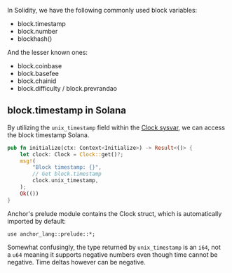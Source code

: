 In Solidity, we have the following commonly used block variables:

-   block.timestamp
-   block.number
-   blockhash()

And the lesser known ones:

-   block.coinbase
-   block.basefee
-   block.chainid
-   block.difficulty / block.prevrandao

block.timestamp in Solana
-------------------------

By utilizing the `unix_timestamp` field within the [Clock sysvar](https://docs.solanalabs.com/runtime/sysvars), we can access the block timestamp Solana.

```rust
pub fn initialize(ctx: Context<Initialize>) -> Result<()> {
    let clock: Clock = Clock::get()?;
    msg!(
        "Block timestamp: {}",
        // Get block.timestamp
        clock.unix_timestamp,
    );
    Ok(())
}

```

Anchor's prelude module contains the Clock struct, which is automatically imported by default:

```
use anchor_lang::prelude::*;
```

Somewhat confusingly, the type returned by `unix_timestamp` is an `i64`, not a `u64` meaning it supports negative numbers even though time cannot be negative. Time deltas however can be negative.